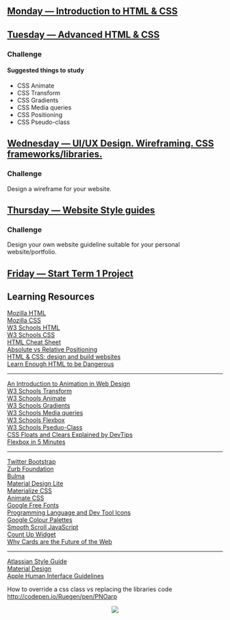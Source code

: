 ## [Monday — Introduction to HTML & CSS](/term-1/week-4/day-1/DailyPlanT1-W4-D1.md)

## [Tuesday — Advanced HTML & CSS](/term-1/week-4/day-2/DailyPlanT1-W4-D2.md)

### Challenge

#### Suggested things to study
- CSS Animate
- CSS Transform
- CSS Gradients
- CSS Media queries
- CSS Positioning
- CSS Pseudo-class

## [Wednesday — UI/UX Design. Wireframing. CSS frameworks/libraries.](/term-1/week-4/day-3/DailyPlanT1-W4-D3.md)

### Challenge

Design a wireframe for your website.

## [Thursday — Website Style guides](/term-1/week-4/day-4/DailyPlanT1-W4-D4.md)

### Challenge

Design your own website guideline suitable for your personal website/portfolio.

## [Friday — Start Term 1 Project](/term-1/week-4/day-5/DailyPlanT1-W4-D5.md)

## Learning Resources

[Mozilla HTML](https://developer.mozilla.org/en-US/docs/Web/HTML)  
[Mozilla CSS](https://developer.mozilla.org/en-US/docs/Web/CSS)  
[W3 Schools HTML](http://www.w3schools.com/html/)  
[W3 Schools CSS](http://www.w3schools.com/css/)  
[HTML Cheat Sheet](https://hostingfacts.com/html-cheat-sheet/)  
[Absolute vs Relative Positioning](https://codemyviews.com/blog/the-lowdown-on-absolute-vs-relative-positioning)  
[HTML & CSS: design and build websites](http://wtf.tw/ref/duckett.pdf)  
[Learn Enough HTML to be Dangerous](https://www.learnenough.com/html-tutorial#sec-html_intro)

---

[An Introduction to Animation in Web Design](https://designshack.net/articles/graphics/an-introduction-to-animation-in-web-design/)  
[W3 Schools Transform](http://www.w3schools.com/cssref/css3_pr_transform.asp)  
[W3 Schools Animate](http://www.w3schools.com/css/css3_animations.asp)  
[W3 Schools Gradients](http://www.w3schools.com/css/css3_gradients.asp)  
[W3 Schools Media queries](http://www.w3schools.com/css/css3_mediaqueries.asp)  
[W3 Schools Flexbox](http://www.w3schools.com/css/css3_flexbox.asp)  
[W3 Schools Pseduo-Class](http://www.w3schools.com/css/css_pseudo_classes.asp)  
[CSS Floats and Clears Explained by DevTips](https://www.youtube.com/watch?v=xFGBNv2KeVU)  
[Flexbox in 5 Minutes](http://flexboxin5.com/)  

---

[Twitter Bootstrap](http://getbootstrap.com/css/)  
[Zurb Foundation](http://foundation.zurb.com/)  
[Bulma](http://bulma.io/)  
[Material Design Lite](https://getmdl.io/started/index.html)  
[Materialize CSS](http://materializecss.com/)  
[Animate CSS](https://daneden.github.io/animate.css/)  
[Google Free Fonts](https://fonts.google.com/)  
[Programming Language and Dev Tool Icons](http://devicon.fr/)  
[Google Colour Palettes](https://material.google.com/style/color.html#color-color-palette)  
[Smooth Scroll JavaScript](https://github.com/cferdinandi/smooth-scroll)  
[Count Up Widget](http://www.tickcounter.com/countup)  
[Why Cards are the Future of the Web](https://blog.intercom.com/why-cards-are-the-future-of-the-web/)

---

[Atlassian Style Guide](https://design.atlassian.com/product/)  
[Material Design](https://material.google.com/)  
[Apple Human Interface Guidelines](https://developer.apple.com/ios/human-interface-guidelines/)

How to override a css class vs replacing the libraries code
http://codepen.io/Ruegen/pen/PNOarp


<p align="center"><img src="https://github.com/coder-factory-academy/cf-guidline-css/blob/master/CFA.png"></p>
